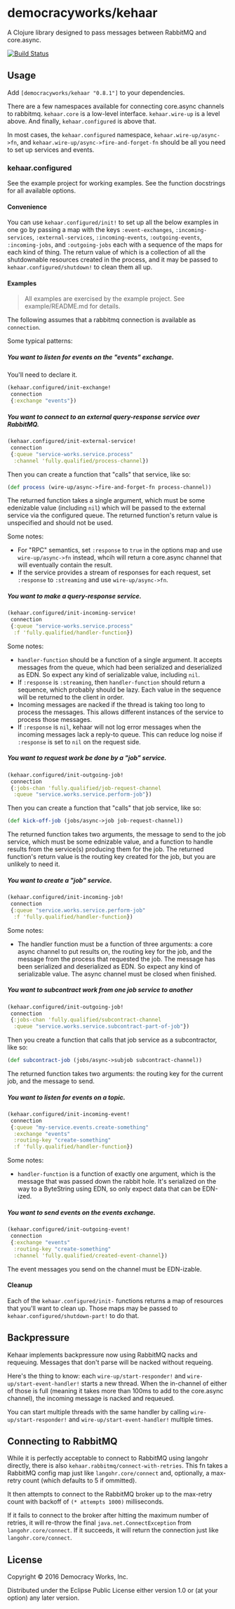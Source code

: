 # democracyworks/kehaar

A Clojure library designed to pass messages between RabbitMQ and core.async.

[![Build Status](https://travis-ci.org/democracyworks/kehaar.svg?branch=master)](https://travis-ci.org/democracyworks/kehaar)

## Usage

Add `[democracyworks/kehaar "0.8.1"]` to your dependencies.

There are a few namespaces available for connecting core.async
channels to rabbitmq. `kehaar.core` is a low-level
interface. `kehaar.wire-up` is a level above. And finally,
`kehaar.configured` is above that.

In most cases, the `kehaar.configured` namespace,
`kehaar.wire-up/async->fn`, and
`kehaar.wire-up/async->fire-and-forget-fn` should be all you need to
set up services and events.

### kehaar.configured

See the example project for working examples. See the function
docstrings for all available options.

#### Convenience

You can use `kehaar.configured/init!` to set up all the below examples
in one go by passing a map with the keys `:event-exchanges`,
`:incoming-services`, `:external-services`, `:incoming-events`,
`:outgoing-events`, `:incoming-jobs`, and `:outgoing-jobs` each with a
sequence of the maps for each kind of thing. The return value of which
is a collection of all the shutdownable resources created in the
process, and it may be passed to `kehaar.configured/shutdown!` to
clean them all up.

#### Examples

> All examples are exercised by the example project. See
> example/README.md for details.

The following assumes that a rabbitmq connection is available as
`connection`.

Some typical patterns:

##### You want to listen for events on the "events" exchange.

You'll need to declare it.

```clojure
(kehaar.configured/init-exchange!
 connection
 {:exchange "events"})
```

##### You want to connect to an external query-response service over RabbitMQ.

```clojure
(kehaar.configured/init-external-service!
 connection
 {:queue "service-works.service.process"
  :channel 'fully.qualified/process-channel})
```

Then you can create a function that "calls" that service, like so:

```clojure
(def process (wire-up/async->fire-and-forget-fn process-channel))
```

The returned function takes a single argument, which must be some
edenizable value (including `nil`) which will be passed to the
external service via the configured queue. The returned function's
return value is unspecified and should not be used.

Some notes:

* For "RPC" semantics, set `:response` to `true` in the options map
  and use `wire-up/async->fn` instead, whcih will return a core.async
  channel that will eventually contain the result.
* If the service provides a stream of responses for each request, set
  `:response` to `:streaming` and use `wire-up/async->fn`.

##### You want to make a query-response service.

```clojure
(kehaar.configured/init-incoming-service!
 connection
 {:queue "service-works.service.process"
  :f 'fully.qualified/handler-function})
```

Some notes:

* `handler-function` should be a function of a single argument. It
  accepts messages from the queue, which had been serialized and
  deserialized as EDN. So expect any kind of serializable value,
  including `nil`.
* If `:response` is `:streaming`, then `handler-function` should
  return a sequence, which probably should be lazy. Each value in the
  sequence will be returned to the client in order.
* Incoming messages are nacked if the thread is taking too long to
  process the messages. This allows different instances of the service
  to process those messages.
* If `:response` is `nil`, kehaar will not log error messages when the
  incoming messages lack a reply-to queue. This can reduce log noise
  if `:response` is set to `nil` on the request side.

##### You want to request work be done by a "job" service.

```clojure
(kehaar.configured/init-outgoing-job!
 connection
 {:jobs-chan 'fully.qualified/job-request-channel
  :queue "service.works.service.perform-job"})
```

Then you can create a function that "calls" that job service, like so:

```clojure
(def kick-off-job (jobs/async->job job-request-channel))
```

The returned function takes two arguments, the message to send to the
job service, which must be some ednizable value, and a function to
handle results from the service(s) producing them for the job. The
returned function's return value is the routing key created for the
job, but you are unlikely to need it.

##### You want to create a "job" service.

```clojure
(kehaar.configured/init-incoming-job!
 connection
 {:queue "service.works.service.perform-job"
  :f 'fully.qualified/handler-function})
```

Some notes:

* The handler function must be a function of three arguments: a core
  async channel to put results on, the routing key for the job, and
  the message from the process that requested the job. The message has
  been serialized and deserialized as EDN. So expect any kind of
  serializable value. The async channel must be closed when finished.

##### You want to subcontract work from one job service to another

```clojure
(kehaar.configured/init-outgoing-job!
 connection
 {:jobs-chan 'fully.qualified/subcontract-channel
  :queue "service.works.service.subcontract-part-of-job"})
```

Then you create a function that calls that job service as a
subcontractor, like so:

```clojure
(def subcontract-job (jobs/async->subjob subcontract-channel))
```

The returned function takes two arguments: the routing key for the
current job, and the message to send.

##### You want to listen for events on a topic.

```clojure
(kehaar.configured/init-incoming-event!
 connection
 {:queue "my-service.events.create-something"
  :exchange "events"
  :routing-key "create-something"
  :f 'fully.qualified/handler-function})
```

Some notes:
* `handler-function` is a function of exactly one argument, which is
  the message that was passed down the rabbit hole. It's serialized on
  the way to a ByteString using EDN, so only expect data that can be
  EDN-ized.

##### You want to send events on the events exchange.

```clojure
(kehaar.configured/init-outgoing-event!
 connection
 {:exchange "events"
  :routing-key "create-something"
  :channel 'fully.qualified/created-event-channel})
```

The event messages you send on the channel must be EDN-izable.

#### Cleanup

Each of the `kehaar.configured/init-` functions returns a map of
resources that you'll want to clean up. Those maps may be passed to
`kehaar.configured/shutdown-part!` to do that.

## Backpressure

Kehaar implements backpressure now using RabbitMQ nacks and
requeuing. Messages that don't parse will be nacked without requeing.

Here's the thing to know: each `wire-up/start-responder!` and
`wire-up/start-event-handler!` starts a new thread. When the
in-channel of either of those is full (meaning it takes more than
100ms to add to the core.async channel), the incoming message is
nacked and requeued.

You can start multiple threads with the same handler by calling
`wire-up/start-responder!` and `wire-up/start-event-handler!` multiple
times.

## Connecting to RabbitMQ

While it is perfectly acceptable to connect to RabbitMQ using langohr
directly, there is also `kehaar.rabbitmq/connect-with-retries`. This
fn takes a RabbitMQ config map just like `langohr.core/connect` and,
optionally, a max-retry count (which defaults to 5 if ommitted).

It then attempts to connect to the RabbitMQ broker up to the max-retry
count with backoff of `(* attempts 1000)` milliseconds.

If it fails to connect to the broker after hitting the maximum number
of retries, it will re-throw the final `java.net.ConnectException`
from `langohr.core/connect`.  If it succeeds, it will return the
connection just like `langohr.core/connect`.

## License

Copyright © 2016 Democracy Works, Inc.

Distributed under the Eclipse Public License either version 1.0 or (at
your option) any later version.

